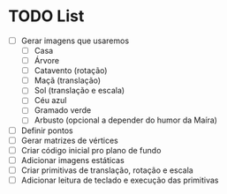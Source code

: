 # TODO List

- [ ] Gerar imagens que usaremos
  - [ ] Casa
  - [ ] Árvore
  - [ ] Catavento (rotação)
  - [ ] Maçã (translação)
  - [ ] Sol (translação e escala)
  - [ ] Céu azul
  - [ ] Gramado verde
  - [ ] Arbusto (opcional a depender do humor da Maíra)
- [ ] Definir pontos
- [ ] Gerar matrizes de vértices
- [ ] Criar código inicial pro plano de fundo
- [ ] Adicionar imagens estáticas
- [ ] Criar primitivas de translação, rotação e escala
- [ ] Adicionar leitura de teclado e execução das primitivas
